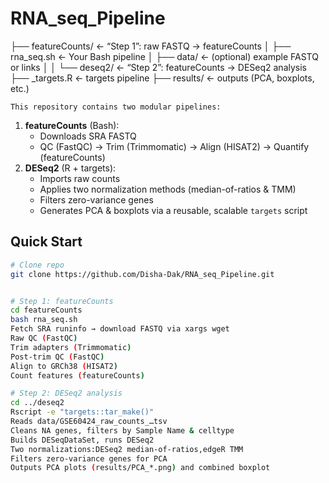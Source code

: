 # RNA_seq_Pipeline



├── featureCounts/          ← “Step 1”: raw FASTQ → featureCounts
│   ├── rna_seq.sh          ← Your Bash pipeline
│   ├── data/               ← (optional) example FASTQ or links
│ 
│
└── deseq2/                 ← “Step 2”: featureCounts → DESeq2 analysis
    ├── _targets.R          ← targets pipeline
    ├── results/            ← outputs (PCA, boxplots, etc.)

    This repository contains two modular pipelines:

1. **featureCounts** (Bash):  
   - Downloads SRA FASTQ  
   - QC (FastQC) → Trim (Trimmomatic) → Align (HISAT2) → Quantify (featureCounts)  
2. **DESeq2** (R + targets):  
   - Imports raw counts  
   - Applies two normalization methods (median-of-ratios & TMM)  
   - Filters zero-variance genes  
   - Generates PCA & boxplots via a reusable, scalable `targets` script

## Quick Start

```bash
# Clone repo
git clone https://github.com/Disha-Dak/RNA_seq_Pipeline.git


# Step 1: featureCounts
cd featureCounts
bash rna_seq.sh
Fetch SRA runinfo → download FASTQ via xargs wget
Raw QC (FastQC)
Trim adapters (Trimmomatic)
Post-trim QC (FastQC)
Align to GRCh38 (HISAT2)
Count features (featureCounts)

# Step 2: DESeq2 analysis
cd ../deseq2
Rscript -e "targets::tar_make()"
Reads data/GSE60424_raw_counts_…tsv
Cleans NA genes, filters by Sample Name & celltype
Builds DESeqDataSet, runs DESeq2
Two normalizations:DESeq2 median-of-ratios,edgeR TMM
Filters zero-variance genes for PCA
Outputs PCA plots (results/PCA_*.png) and combined boxplot
   

